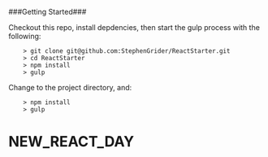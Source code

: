 ###Getting Started###

Checkout this repo, install depdencies, then start the gulp process with the following:

```
	> git clone git@github.com:StephenGrider/ReactStarter.git
	> cd ReactStarter
	> npm install
	> gulp
```
Change to the project directory, and:

```
	> npm install
	> gulp
```
# NEW_REACT_DAY
